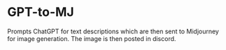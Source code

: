 # GPT-to-MJ
Prompts ChatGPT for text descriptions which are then sent to Midjourney for image generation. The image is then posted in discord.

